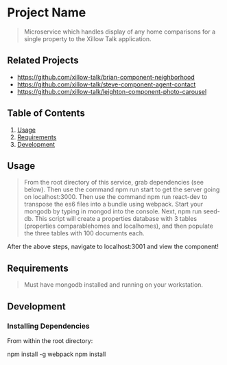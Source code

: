 # Project Name

> Microservice which handles display of any home comparisons for a single property to the Xillow Talk application.

## Related Projects

  - https://github.com/xillow-talk/brian-component-neighborhood
  - https://github.com/xillow-talk/steve-component-agent-contact
  - https://github.com/xillow-talk/leighton-component-photo-carousel

## Table of Contents

1. [Usage](#Usage)
1. [Requirements](#requirements)
1. [Development](#development)

## Usage

>  From the root directory of this service, grab dependencies (see below). Then use the command npm run start to get the server going on localhost:3000. Then use the command npm run react-dev to transpose the es6 files into a bundle using webpack. Start your mongodb by typing in mongod into the console. Next, npm run seed-db. This script will create a properties database with 3 tables (properties comparablehomes and localhomes), and then populate the three tables with 100 documents each. 

After the above steps, navigate to localhost:3001 and view the component!
## Requirements
> Must have mongodb installed and running on your workstation. 

## Development

### Installing Dependencies

From within the root directory:

npm install -g webpack
npm install